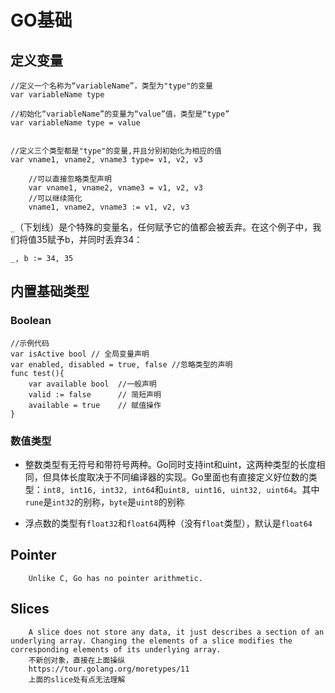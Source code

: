 # GO基础
## 定义变量

    //定义一个名称为“variableName”，类型为"type"的变量
    var variableName type

    //初始化“variableName”的变量为“value”值，类型是“type”
    var variableName type = value


	//定义三个类型都是"type"的变量,并且分别初始化为相应的值
    var vname1, vname2, vname3 type= v1, v2, v3

        //可以直接忽略类型声明
        var vname1, vname2, vname3 = v1, v2, v3
        //可以继续简化
        vname1, vname2, vname3 := v1, v2, v3

`_`（下划线）是个特殊的变量名，任何赋予它的值都会被丢弃。在这个例子中，我们将值35赋予b，并同时丢弃34：

    _, b := 34, 35

## 内置基础类型
### Boolean
    //示例代码
    var isActive bool // 全局变量声明
    var enabled, disabled = true, false //忽略类型的声明
    func test(){
        var available bool  //一般声明
        valid := false      // 简短声明
        available = true    // 赋值操作
    }

### 数值类型
* 整数类型有无符号和带符号两种。Go同时支持int和uint，这两种类型的长度相同，但具体长度取决于不同编译器的实现。Go里面也有直接定义好位数的类型：`int8, int16, int32, int64`和`uint8, uint16, uint32, uint64`。其中`rune`是`int32`的别称，`byte`是`uint8`的别称

* 浮点数的类型有`float32`和`float64`两种（没有`float`类型），默认是`float64`    


## Pointer
~~~
    Unlike C, Go has no pointer arithmetic.
~~~

## Slices
~~~
    A slice does not store any data, it just describes a section of an underlying array. Changing the elements of a slice modifies the corresponding elements of its underlying array.
    不新创对象，直接在上面操纵
    https://tour.golang.org/moretypes/11
    上面的slice处有点无法理解
~~~